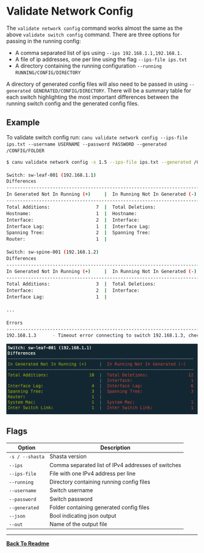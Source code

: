 # Validate Network Config

The `validate network config` command works almost the same as the above `validate switch config` command. There are three options for passing in the running config:

- A comma separated list of ips using `--ips 192.168.1.1,192.168.1.`
- A file of ip addresses, one per line using the flag `--ips-file ips.txt`
- A directory containing the running configuration `--running RUNNING/CONFIG/DIRECTORY`

A directory of generated config files will also need to be passed in using `--generated GENERATED/CONFIG/DIRECTORY`. There will be a summary table for each switch highlighting the most important differences between the running switch config and the generated config files.

## Example

To validate switch config run: `canu validate network config --ips-file ips.txt --username USERNAME --password PASSWORD --generated /CONFIG/FOLDER`

```bash
$ canu validate network config -s 1.5 --ips-file ips.txt --generated /CONFIG/FOLDER

Switch: sw-leaf-001 (192.168.1.1)
Differences
-------------------------------------------------------------------------
In Generated Not In Running (+)     |  In Running Not In Generated (-)
-------------------------------------------------------------------------
Total Additions:                 7  |  Total Deletions:                 7
Hostname:                        1  |  Hostname:                        1
Interface:                       2  |  Interface:                       1
Interface Lag:                   1  |  Interface Lag:                   2
Spanning Tree:                   2  |  Spanning Tree:                   3
Router:                          1  |

Switch: sw-spine-001 (192.168.1.2)
Differences
-------------------------------------------------------------------------
In Generated Not In Running (+)     |  In Running Not In Generated (-)
-------------------------------------------------------------------------
Total Additions:                 3  |  Total Deletions:                 2
Interface:                       2  |  Interface:                       1
Interface Lag:                   1  |

...

Errors
----------------------------------------------------------------------------------------------------
192.168.1.3      - Timeout error connecting to switch 192.168.1.3, check the IP address and try again.
```

![](images/canu_validate_switch_config.png)

## Flags

| Option          | Description                                        |
| --------------- | -------------------------------------------------- |
| `-s / --shasta` | Shasta version                                     |
| `--ips`         | Comma separated list of IPv4 addresses of switches |
| `--ips-file`    | File with one IPv4 address per line                |
| `--running`     | Directory containing running config files          |
| `--username`    | Switch username                                    |
| `--password`    | Switch password                                    |
| `--generated`   | Folder containing generated config files           |
| `--json`        | Bool indicating json output                        |
| `--out`         | Name of the output file                            |

---

**[Back To Readme](/readme.md)**<br>
